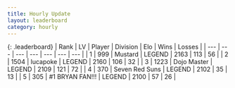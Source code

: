 ```yaml
---
title: Hourly Update
layout: leaderboard
category: hourly
---
```


{: .leaderboard}
| Rank | LV | Player | Division | Elo | Wins | Losses |
| --- | --- | --- | --- | --- | --- | --- |
| <span data-change="0">1</span> | 999 | <span title="ID: 611082">Mustard</span> | LEGEND | <span data-change="0">2163</span> | <span data-change="0">113</span> | <span data-change="0">56</span> |
| <span data-change="0">2</span> | 1504 | <span title="ID: 41925">lucapoke</span> | LEGEND | <span data-change="0">2160</span> | <span data-change="0">106</span> | <span data-change="0">32</span> |
| <span data-change="0">3</span> | 1223 | <span title="ID: 431504">Dojo Master</span> | LEGEND | <span data-change="0">2109</span> | <span data-change="0">121</span> | <span data-change="0">72</span> |
| <span data-change="0">4</span> | 370 | <span title="ID: 670324">Seven Red Suns</span> | LEGEND | <span data-change="0">2102</span> | <span data-change="0">35</span> | <span data-change="0">13</span> |
| <span data-change="0">5</span> | 305 | <span title="ID: 756342">#1 BRYAN FAN!!!</span> | LEGEND | <span data-change="0">2100</span> | <span data-change="0">57</span> | <span data-change="0">26</span> |